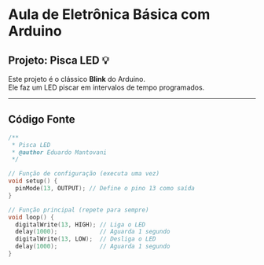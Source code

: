 
# Aula de Eletrônica Básica com Arduino

## Projeto: Pisca LED 💡

Este projeto é o clássico **Blink** do Arduino.  
Ele faz um LED piscar em intervalos de tempo programados.

---

## Código Fonte

```cpp
/**
 * Pisca LED
 * @author Eduardo Mantovani
 */

// Função de configuração (executa uma vez)
void setup() {
  pinMode(13, OUTPUT); // Define o pino 13 como saída
}

// Função principal (repete para sempre)
void loop() {
  digitalWrite(13, HIGH); // Liga o LED
  delay(1000);            // Aguarda 1 segundo
  digitalWrite(13, LOW);  // Desliga o LED
  delay(1000);            // Aguarda 1 segundo
}

